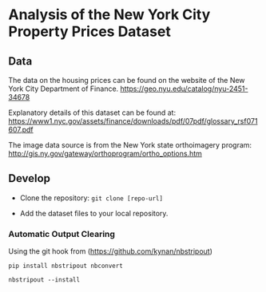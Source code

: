 # Analysis of  the New York City Property Prices Dataset

## Data

The data on the housing prices can be found on the website of the New York City Department of Finance. https://geo.nyu.edu/catalog/nyu-2451-34678

Explanatory details of this dataset can be found at:
https://www1.nyc.gov/assets/finance/downloads/pdf/07pdf/glossary_rsf071607.pdf

The image data source is from the New York state orthoimagery program:
http://gis.ny.gov/gateway/orthoprogram/ortho_options.htm

## Develop

* Clone the repository: `git clone [repo-url]`

* Add the dataset files to your local repository.

### Automatic Output Clearing

Using the git hook from (https://github.com/kynan/nbstripout)

`pip install nbstripout nbconvert`

`nbstripout --install`